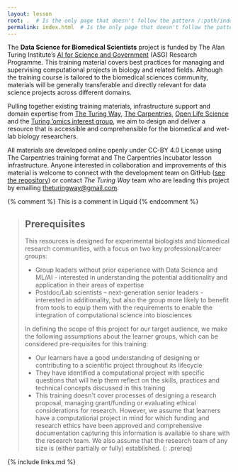 ```yaml
---
layout: lesson
root: .  # Is the only page that doesn't follow the pattern /:path/index.html
permalink: index.html  # Is the only page that doesn't follow the pattern /:path/index.html
---
```


<p>The <strong>Data Science for Biomedical Scientists</strong> project is funded by The Alan Turing Institute’s <a href="https://www.turing.ac.uk/research/asg">AI for Science and Government</a> (ASG) Research Programme.
This training material covers best practices for managing and supervising computational projects in biology and related fields.
Although the training course is tailored to the biomedical sciences community, materials will be generally transferable and directly relevant for data science projects across different domains.</p>
<p>Pulling together existing training materials, infrastructure support and domain expertise from <a href="https://the-turing-way.netlify.app/">The Turing Way</a>, <a href="https://carpentries.org/">The Carpentries</a>, <a href="https://openlifesci.org/">Open Life Science</a> and the <a href="https://www.turing.ac.uk/research/interest-groups/omics-data-generation-and-analysis-group">Turing ‘omics interest group</a>, we aim to design and deliver a resource that is accessible and comprehensible for the biomedical and wet-lab biology researchers.</p>
<p>All materials are developed online openly under CC-BY 4.0 License using The Carpentries training format and The Carpentries Incubator lesson infrastructure.
Anyone interested in collaboration and improvements of this material is welcome to connect with the development team on GitHub (<a href="https://github.com/carpentries-incubator/managing-computational-projects">see the repository</a>) or contact <em>The Turing Way</em> team who are leading this project by emailing <a href="mailto:theturingway@gmail.com">theturingway@gmail.com</a>.</p>

<!-- this is an html comment -->

{% comment %} This is a comment in Liquid {% endcomment %}

> ## Prerequisites
>
> This resources is designed for experimental biologists and biomedical research communities, with a focus on two key professional/career groups:
> * Group leaders without prior experience with Data Science and ML/AI - interested in understanding the potential additionality and application in their areas of expertise
> * Postdoc/Lab scientists – next-generation senior leaders - interested in additionality, but also the group more likely to benefit from tools to equip them with the requirements to enable the integration of computational science into biosciences
>
> In defining the scope of this project for our target audience, we make the following assumptions about the learner groups, which can be considered pre-requisites for this training:
>
> * Our learners have a good understanding of designing or contributing to a scientific project throughout its lifecycle
> * They have identified a computational project with specific questions that will help them reflect on the skills, practices and technical concepts discussed in this training
> * This training doesn't cover processes of designing a research proposal, managing grant/funding or evaluating ethical considerations for research. However, we assume that learners have a computational project in mind for which funding and research ethics have been approved and comprehensive documentation capturing this information is available to share with the research team.
> We also assume that the research team of any size is (either partially or fully) established.
{: .prereq}

{% include links.md %}
